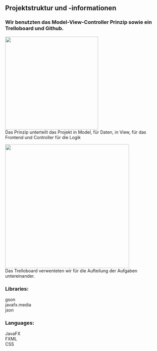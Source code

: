 <h2>Projektstruktur und -informationen</h2>

<h3>Wir benutzten das Model-View-Controller Prinzip sowie ein Trelloboard und Github.</h3>
<img src="https://user-images.githubusercontent.com/95427526/199695576-5941d618-55a5-470d-9760-d8954c6ad1c4.png" width="300"><br />
Das Prinzip unterteilt das Projekt in Model, für Daten, in View, für das Frontend und Controller für die Logik<br />

<img src="https://user-images.githubusercontent.com/95427526/199699615-0ad9db19-14c4-4ce8-8be0-e6a961b9415b.png" width="400"><br />
Das Trelloboard verwenteten wir für die Aufteilung der Aufgaben untereinander.


<h3>Libraries:</h3>
gson<br />
javafx.media<br />
json

<h3>Languages:</h3>
JavaFX<br />
FXML<br />
CSS



